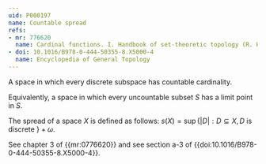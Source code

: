 ```yaml
---
uid: P000197
name: Countable spread
refs:
- mr: 776620
  name: Cardinal functions. I. Handbook of set-theoretic topology (R. Hodel)
- doi: 10.1016/B978-0-444-50355-8.X5000-4
  name: Encyclopedia of General Topology
---
```


A space in which every discrete subspace has countable cardinality.

Equivalently, a space in which every uncountable subset $S$ has a limit point in $S$.

The spread of a space $X$ is defined as follows: $s(X) = \sup\{|D| : D \subseteq X, D \text{ is discrete } \} + \omega$.

See chapter $3$ of {{mr:0776620}} and see section a-$3$ of {{doi:10.1016/B978-0-444-50355-8.X5000-4}}.
